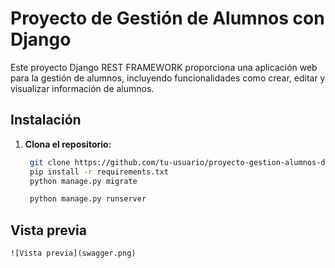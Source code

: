 # Proyecto de Gestión de Alumnos con Django

Este proyecto Django REST FRAMEWORK proporciona una aplicación web para la gestión de alumnos, incluyendo funcionalidades como crear, editar y visualizar información de alumnos.

## Instalación

1. **Clona el repositorio:**

   ```bash
    git clone https://github.com/tu-usuario/proyecto-gestion-alumnos-django.git
    pip install -r requirements.txt
    python manage.py migrate

    python manage.py runserver

## Vista previa
    ![Vista previa](swagger.png)
